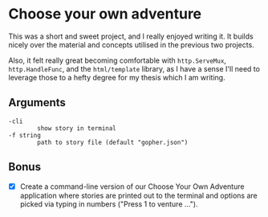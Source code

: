 # Choose your own adventure
This was a short and sweet project, and I really enjoyed writing it. It builds
nicely over the material and concepts utilised in the previous two projects.

Also, it felt really great becoming comfortable with `http.ServeMux`,
`http.HandleFunc`, and the `html/template` library, as I have a sense I'll
need to leverage those to a hefty degree for my thesis which I am writing.

## Arguments
```
-cli
        show story in terminal
-f string
        path to story file (default "gopher.json")
```

## Bonus
- [x] Create a command-line version of our Choose Your Own Adventure application
where stories are printed out to the terminal and options are picked via typing
in numbers ("Press 1 to venture ...").
